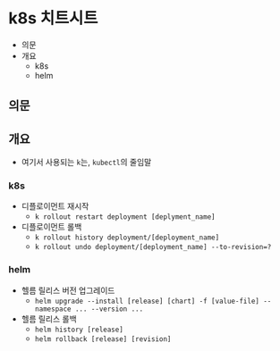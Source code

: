 # k8s 치트시트

- 의문
- 개요
  - k8s
  - helm

## 의문

## 개요

- 여기서 사용되는 `k`는, `kubectl`의 줄임말

### k8s

- 디플로이먼트 재시작
  - `k rollout restart deployment [deplyment_name]`
- 디플로이먼트 롤백
  - `k rollout history deployment/[deployment_name]`
  - `k rollout undo deployment/[deployment_name] --to-revision=?`

### helm

- 헬름 릴리스 버전 업그레이드
  - `helm upgrade --install [release] [chart] -f [value-file] --namespace ... --version ...`
- 헬름 릴리스 롤백
  - `helm history [release]`
  - `helm rollback [release] [revision]`
